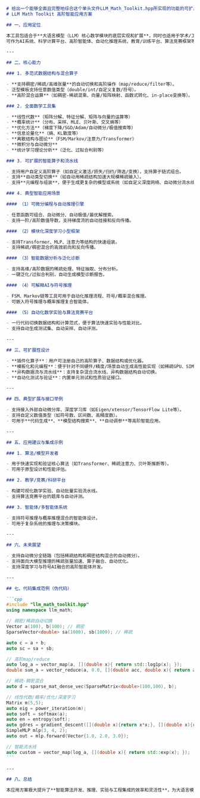 ````markdown name=llm_math_toolkit_app方案.md
# 给出一个能够全面且完整地综合这个单头文件LLM_Math_Toolkit.hpp所实现的功能的可扩展的高阶智能应用方案
# LLM Math Toolkit 高阶智能应用方案

## 一、应用定位

本工具包适合于**大语言模型（LLM）核心数学模块的底层实现和扩展**，同时也适用于学术/工程领域中需要高效、灵活、可扩展的数值计算、稀疏计算、线性代数、概率统计、优化、自动微分、离散结构、信息论、深度学习等多分支混合场景。  
可作为AI系统、科学计算平台、高阶智能体、自动化推理系统、教育/训练平台、算法竞赛框架等的底座与算法核心。

---

## 二、核心能力

### 1. 多范式数据结构与混合算子

- **支持稠密/稀疏/高维张量**的自动切换和高阶操作（map/reduce/filter等）。
- 泛型模板支持任意数值类型（double/int/自定义复数/符号）。
- **高阶混合运算**（如稠密-稀疏混乘、向量/矩阵映射、函数式转化、in-place变换等）。

### 2. 全面数学工具集

- **线性代数**（矩阵分解、特征分解、矩阵与向量的运算等）
- **概率统计**（分布、采样、MLE、贝叶斯、交叉熵等）
- **优化方法**（梯度下降/SGD/Adam/自动微分/极值搜索等）
- **信息论量化**（熵、KL散度等）
- **离散结构与图论**（FSM/Markov/注意力/Transformer）
- **微积分与自动微分**
- **统计学习理论分析**（泛化、过拟合判别等）

### 3. 可扩展的智能算子和流水线

- 支持用户自定义高阶算子（如自定义激活/损失/归约/筛选/变换），支持算子链式组合。
- 支持**自动类型切换**（如自动用稀疏结构加速大规模稀疏输入）。
- 支持**元编程与组装**，便于生成更复杂的模型或系统（如自定义深度网络、自动微分流水线、符号推理等）。

### 4. 典型智能应用场景

#### （1）可微分编程与自动推理引擎

- 任意函数可组合、自动微分、自动极值/最优解搜索。
- 支持一阶/高阶数值导数，支持梯度流的自动挂接和反向传播。

#### （2）模块化深度学习小型框架

- 支持Transformer、MLP、注意力等结构的快速组装。
- 支持稀疏/稠密混合的高效前向和反向传播。

#### （3）智能数据分析与泛化诊断

- 支持高维/高阶数据的稀疏处理、特征抽取、分布分析。
- 一键泛化/过拟合判别，自动生成模型诊断报告。

#### （4）可解释AI与符号推理

- FSM、Markov链等工具可用于自动化推理流程、符号/概率混合推理。
- 可嵌入符号推理与概率推理复合智能体。

#### （5）自动化数学实验与算法竞赛平台

- 一行代码切换数据结构和计算范式，便于算法快速实验与性能对比。
- 支持自动生成测试集、自动采样、自动评测。

---

## 三、可扩展性设计

- **插件化算子**：用户可注册自己的高阶算子、数据结构或优化器。
- **模板化和元编程**：便于针对不同硬件/精度/场景自动生成高性能实现（如稀疏GPU、SIMD、分布式等）。
- **异构数据流与流水线**：支持复杂混合流水线、异构数据结构自动切换。
- **自动化测试与验证**：内置单元测试和性质验证接口。

---

## 四、典型扩展与接口举例

- 支持接入外部自动微分库、深度学习库（如Eigen/xtensor/TensorFlow Lite等）。
- 支持自定义数值类型（如符号数、区间数、高精度数）。
- 可用于**代码生成**、**模型结构搜索**、**自动调参**等高阶智能应用。

---

## 五、应用建议与集成示例

### 1. 算法/模型开发者

- 用于快速实现和验证核心算法（如Transformer、稀疏注意力、贝叶斯推断等）。
- 可用于原型设计和性能评估。

### 2. 教学/竞赛/科研平台

- 构建可视化数学实验、自动批量实验流水线。
- 支持算法竞赛平台的题库与自动评测。

### 3. 智能体/多智能体系统

- 支持符号推理与概率推理混合的智能体设计。
- 可用于复杂系统的推理与决策模块。

---

## 六、未来展望

- 支持自动微分全链路（包括稀疏结构和稠密结构混合的自动微分）。
- 支持面向大模型推理的稀疏张量加速、算子融合、自动优化。
- 支持深度学习与符号AI融合的高阶智能体开发。

---

## 七、代码集成范例（伪代码）

```cpp
#include "llm_math_toolkit.hpp"
using namespace llm_math;

// 稠密/稀疏自动切换
Vector a(100), b(100); // 稠密
SparseVector<double> sa(1000), sb(1000); // 稀疏

auto c = a + b;
auto sc = sa + sb;

// 高阶map/reduce
auto log_a = vector_map(a, [](double x){ return std::log1p(x); });
double sum_a = vector_reduce(a, 0.0, [](double acc, double x){ return acc + x; });

// 稀疏-稠密混合
auto d = sparse_mat_dense_vec(SparseMatrix<double>(100,100), b);

// 线性代数/概率/优化/深度学习
Matrix m(5,5);
auto eig = power_iteration(m);
auto soft = softmax(a);
auto en = entropy(soft);
auto gdres = gradient_descent([](double x){return x*x;}, [](double x){return 2*x;}, 1.0);
SimpleMLP mlp(3, 4, 2);
auto out = mlp.forward(Vector{1.0, 2.0, 3.0});

// 智能流水线
auto custom = vector_map(log_a, [](double x){ return std::exp(x); });
```

---

## 八、总结

本应用方案极大提升了**智能算法开发、推理、实验与工程集成的效率和灵活性**，为大语言模型和泛AI系统的底层数学智能提供强大工具集和可持续扩展的架构基础。

````
